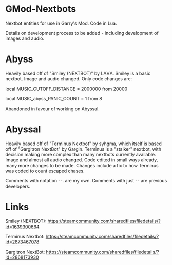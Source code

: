 # GMod-Nextbots
Nextbot entities for use in Garry's Mod. Code in Lua.

Details on development process to be added - including development of images and audio.

# Abyss
Heavily based off of "Smiley (NEXTBOT)" by 󠀡󠀡LΛVΛ. Smiley is a basic nextbot. Image and audio changed. Only code changes are:

local MUSIC_CUTOFF_DISTANCE = 2000000 from 20000

local MUSIC_abyss_PANIC_COUNT = 1 from 8

Abandoned in favour of working on Abyssal.

# Abyssal
Heavily based off of "Terminus Nextbot" by syhgma, which itself is based off of "Gargitron NextBot" by Gargin. Terminus is a "stalker" nextbot, with decision making more complex than many nextbots currently available. Image and almost all audio changed. Code edited in small ways already, many more changes to be made. Changes include a fix to how Terminus was coded to count escaped chases.

Comments with notation --. are my own. Comments with just -- are previous developers.

# Links

Smiley (NEXTBOT): https://steamcommunity.com/sharedfiles/filedetails/?id=1639300664

Terminus Nextbot: https://steamcommunity.com/sharedfiles/filedetails/?id=2873467078

Gargitron NextBot: https://steamcommunity.com/sharedfiles/filedetails/?id=2868173930
